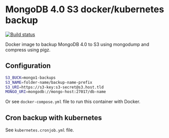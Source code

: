 # MongoDB 4.0 S3 docker/kubernetes backup

[![Build status](https://github.com/standart-ag/mongo-backup-s3/workflows/Docker%20Image%20CI/badge.svg)]()

Docker image to backup MongoDB 4.0 to S3 using mongodump and compress using pigz.

## Configuration
```bash
S3_BUCK=mongo1-backups
S3_NAME=folder-name/backup-name-prefix
S3_URI=https://s3-key:s3-secret@s3.host.tld
MONGO_URI=mongodb://mongo-host:27017/db-name
```

Or see `docker-compose.yml` file to run this container with Docker.

## Cron backup with kubernetes

See `kubernetes.cronjob.yml` file.
